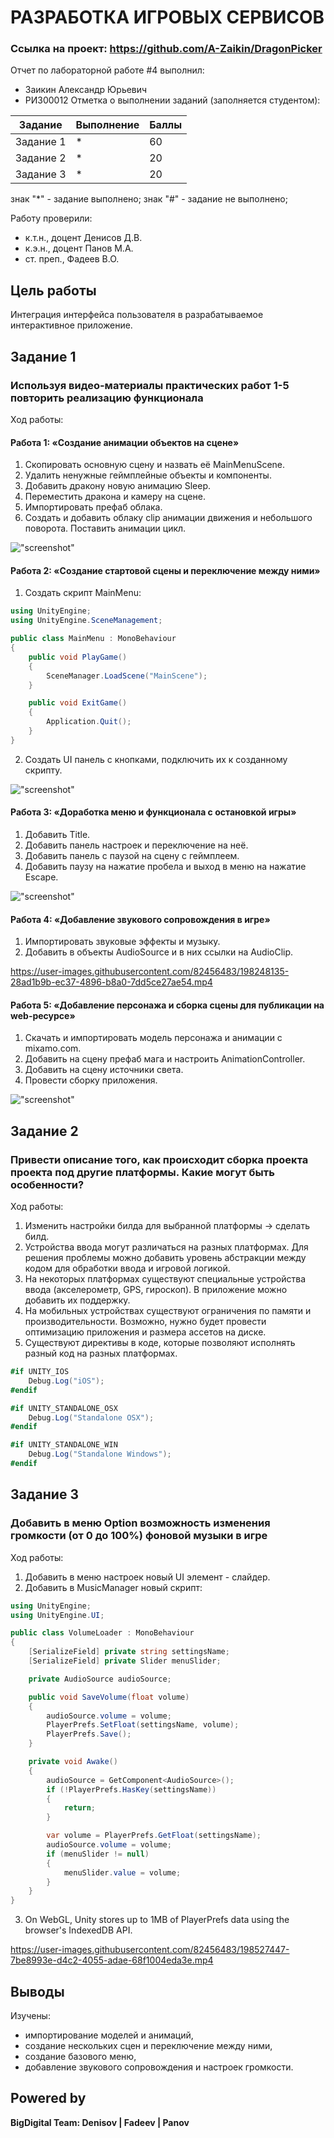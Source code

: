 # РАЗРАБОТКА ИГРОВЫХ СЕРВИСОВ
### Ссылка на проект: https://github.com/A-Zaikin/DragonPicker
Отчет по лабораторной работе #4 выполнил:
- Заикин Александр Юрьевич
- РИ300012
Отметка о выполнении заданий (заполняется студентом):

| Задание | Выполнение | Баллы |
| ------ | ------ | ------ |
| Задание 1 | * | 60 |
| Задание 2 | * | 20 |
| Задание 3 | * | 20 |

знак "*" - задание выполнено; знак "#" - задание не выполнено;

Работу проверили:
- к.т.н., доцент Денисов Д.В.
- к.э.н., доцент Панов М.А.
- ст. преп., Фадеев В.О.

## Цель работы
Интеграция интерфейса пользователя в разрабатываемое интерактивное приложение.

## Задание 1
### Используя видео-материалы практических работ 1-5 повторить реализацию функционала
Ход работы:
#### Работа 1: «Создание анимации объектов на сцене»
1) Скопировать основную сцену и назвать её MainMenuScene.
2) Удалить ненужные геймплейные объекты и компоненты.
3) Добавить дракону новую анимацию Sleep.
4) Переместить дракона и камеру на сцене.
5) Импортировать префаб облака.
6) Создать и добавить облаку clip анимации движения и небольшого поворота. Поставить анимации цикл.

!["screenshot"](Screenshots/1.webp)

#### Работа 2: «Создание стартовой сцены и переключение между ними»
1) Создать скрипт MainMenu:
```cs
using UnityEngine;
using UnityEngine.SceneManagement;

public class MainMenu : MonoBehaviour
{
    public void PlayGame()
    {
        SceneManager.LoadScene("MainScene");
    }

    public void ExitGame()
    {
        Application.Quit();
    }
}
```
2) Создать UI панель с кнопками, подключить их к созданному скрипту.

!["screenshot"](Screenshots/2.webp)

#### Работа 3: «Доработка меню и функционала с остановкой игры»
1) Добавить Title.
2) Добавить панель настроек и переключение на неё.
3) Добавить панель с паузой на сцену с геймплеем.
4) Добавить паузу на нажатие пробела и выход в меню на нажатие Escape.

!["screenshot"](Screenshots/3.webp)

#### Работа 4: «Добавление звукового сопровождения в игре»
1) Импортировать звуковые эффекты и музыку.
2) Добавить в объекты AudioSource и в них ссылки на AudioClip.

https://user-images.githubusercontent.com/82456483/198248135-28ad1b9b-ec37-4896-b8a0-7dd5ce27ae54.mp4

#### Работа 5: «Добавление персонажа и сборка сцены для публикации на web-ресурсе»
1) Скачать и импортировать модель персонажа и анимации с mixamo.com.
2) Добавить на сцену префаб мага и настроить AnimationController.
3) Добавить на сцену источники света.
4) Провести сборку приложения.

!["screenshot"](Screenshots/5.webp)

## Задание 2
### Привести описание того, как происходит сборка проекта проекта под другие платформы. Какие могут быть особенности?
Ход работы:
1) Изменить настройки билда для выбранной платформы -> сделать билд.
2) Устройства ввода могут различаться на разных платформах. Для решения проблемы можно добавить уровень абстракции между кодом для обработки ввода и игровой логикой.
3) На некоторых платформах существуют специальные устройства ввода (акселерометр, GPS, гироскоп). В приложение можно добавить их поддержку.
4) На мобильных устройствах существуют ограничения по памяти и производительности. Возможно, нужно будет провести оптимизацию приложения и размера ассетов на диске.
5) Существуют директивы в коде, которые позволяют исполнять разный код на разных платформах.
```cs
#if UNITY_IOS
    Debug.Log("iOS");
#endif

#if UNITY_STANDALONE_OSX
    Debug.Log("Standalone OSX");
#endif

#if UNITY_STANDALONE_WIN
    Debug.Log("Standalone Windows");
#endif
```

## Задание 3
### Добавить в меню Option возможность изменения громкости (от 0 до 100%) фоновой музыки в игре
Ход работы:
1) Добавить в меню настроек новый UI элемент - слайдер.
2) Добавить в MusicManager новый скрипт:
```cs
using UnityEngine;
using UnityEngine.UI;

public class VolumeLoader : MonoBehaviour
{
    [SerializeField] private string settingsName;
    [SerializeField] private Slider menuSlider;

    private AudioSource audioSource;

    public void SaveVolume(float volume)
    {
        audioSource.volume = volume;
        PlayerPrefs.SetFloat(settingsName, volume);
        PlayerPrefs.Save();
    }

    private void Awake()
    {
        audioSource = GetComponent<AudioSource>();
        if (!PlayerPrefs.HasKey(settingsName))
        {
            return;
        }

        var volume = PlayerPrefs.GetFloat(settingsName);
        audioSource.volume = volume;
        if (menuSlider != null)
        {
            menuSlider.value = volume;
        }
    }
}
```
3) On WebGL, Unity stores up to 1MB of PlayerPrefs data using the browser's IndexedDB API.



https://user-images.githubusercontent.com/82456483/198527447-7be8993e-d4c2-4055-adae-68f1004eda3e.mp4




## Выводы

Изучены:
- импортирование моделей и анимаций,
- создание нескольких сцен и переключение между ними,
- создание базового меню,
- добавление звукового сопровождения и настроек громкости.

## Powered by

**BigDigital Team: Denisov | Fadeev | Panov**
